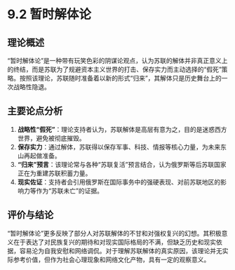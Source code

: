 # 9.2 暂时解体论

## 理论概述
“暂时解体论”是一种带有玩笑色彩的阴谋论观点，认为苏联的解体并非真正意义上的终结，而是苏联为了规避资本主义世界的打击、保存实力而主动选择的“假死”策略。按照该理论，苏联随时准备着以新的形式“归来”，其解体只是历史舞台上的一次战略性隐退。

## 主要论点分析
1. **战略性“假死”**：理论支持者认为，苏联解体是高层有意为之，目的是迷惑西方世界，避免被彻底摧毁。
2. **保存实力**：通过解体，苏联得以保存军事、科技、情报等核心力量，为未来东山再起做准备。
3. **“归来”预言**：该理论常与各种“苏联复活”预言结合，认为俄罗斯等后苏联国家正在为重建苏联积蓄力量。
4. **现实佐证**：支持者会引用俄罗斯在国际事务中的强硬表现、对前苏联地区的影响力等作为“苏联未亡”的证据。

## 评价与结论
“暂时解体论”更多反映了部分人对苏联解体的不甘和对强权复兴的幻想。其积极意义在于表达了对民族复兴的期待和对现实国际格局的不满，但缺乏历史和现实依据，容易沦为自我安慰和网络调侃。对于理解苏联解体的真实原因，该理论并无实际参考价值，但作为社会心理现象和网络文化产物，具有一定的观察意义。